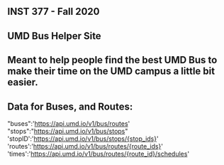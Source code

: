 INST 377 - Fall 2020
--------------------
UMD Bus Helper Site
--------------------
Meant to help people find the best UMD Bus to make their time
on the UMD campus a little bit easier.
--------------------
Data for Buses, and Routes:
---
"buses":'https://api.umd.io/v1/bus/routes'
"stops":"https://api.umd.io/v1/bus/stops"
'stopID':'https://api.umd.io/v1/bus/stops/{stop_ids}'
'routes':'https://api.umd.io/v1/bus/routes/{route_ids}'
'times':'https://api.umd.io/v1/bus/routes/{route_id}/schedules'
